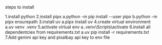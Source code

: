 steps to install

1.install python
2.install pipx
  a.python -m pip install --user pipx
  b.python -m pipx ensurepath
3.install uv
  a.pipx install uv
4.create virtual environment
  a.uv venv .venv
5.activate virtual env
  a..venv\Scripts\activate
6.install all dependentcies from requirements.txt
  a.uv pip install -r requirements.txt
7.Add gemini api key and pixalbay api key to env file


